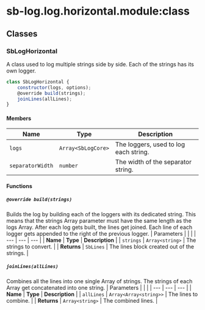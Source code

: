 # sb-log.log.horizontal.module:class
## Classes
### SbLogHorizontal
A class used to log multiple strings side by side. Each of the strings has its own logger.
```js
class SbLogHorizontal {
	constructor(logs, options);
	@override build(strings);
	joinLines(allLines);
}
```
#### Members
| Name | Type | Description | 
| --- | --- | --- |
| `logs` | `Array<SbLogCore>` | The loggers, used to log each string. | 
| `separatorWidth` | `number` | The width of the separator string. | 

#### Functions
##### `@override build(strings)`
Builds the log by building each of the loggers with its dedicated string. This means that the strings Array parameter must have the same length as the logs Array. After each log gets built, the lines get joined. Each line of each logger gets appended to the right of the previous logger.
| Parameters |  |  | 
| --- | --- | --- |
| **Name** | **Type** | **Description** | 
| `strings` | `Array<string>` | The strings to convert. | 
| **Returns** | `SbLines` | The lines block created out of the strings. | 

##### `joinLines(allLines)`
Combines all the lines into one single Array of strings. The strings of each Array get concatenated into one string.
| Parameters |  |  | 
| --- | --- | --- |
| **Name** | **Type** | **Description** | 
| `allLines` | `Array<Array<string>>` | The lines to combine. | 
| **Returns** | `Array<string>` | The combined lines. | 

